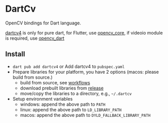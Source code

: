 # DartCv

OpenCV bindings for Dart language.

[dartcv4](https://pub.dev/packages/dartcv4) is only for pure dart, for Flutter, use [opencv_core](https://pub.dev/packages/opencv_core),
if videoio module is required, use [opencv_dart](https://pub.dev/packages/opencv_dart)

## Install

- `dart pub add dartcv4` or Add dartcv4 to `pubspec.yaml`
- Prepare libraries for your platform, you have 2 options (macos: please build from source.)
  - build from source, see [workflows](https://github.com/rainyl/dartcv/tree/main/.github/workflows)
  - download prebuilt libraries from [release](https://github.com/rainyl/dartcv/releases)
  - move/copy the libraries to a directory, e.g., `~/.dartcv`
- Setup environment variables
  - windows: append the above path to `PATH`
  - linux: append the above path to `LD_LIBRARY_PATH`
  - macos: append the above path to `DYLD_FALLBACK_LIBRARY_PATH`
